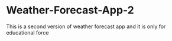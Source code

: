 # Weather-Forecast-App-2
This is a second version of weather forecast app and it is only for educational force
